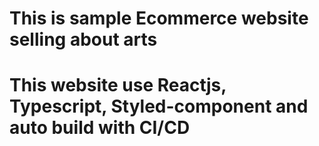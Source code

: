 # This is sample Ecommerce website selling about arts

# This website use Reactjs, Typescript, Styled-component and auto build with CI/CD
